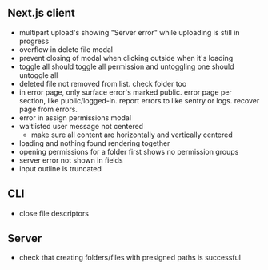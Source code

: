 ## Next.js client

- multipart upload's showing "Server error" while uploading is still in progress
- overflow in delete file modal
- prevent closing of modal when clicking outside when it's loading
- toggle all should toggle all permission and untoggling one should untoggle all
- deleted file not removed from list. check folder too
- in error page, only surface error's marked public. error page per section,
  like public/logged-in. report errors to like sentry or logs. recover page from errors.
- error in assign permissions modal
- waitlisted user message not centered
  - make sure all content are horizontally and vertically centered
- loading and nothing found rendering together
- opening permissions for a folder first shows no permission groups
- server error not shown in fields
- input outline is truncated

## CLI

- close file descriptors

## Server

- check that creating folders/files with presigned paths is successful
